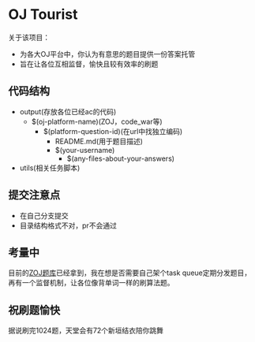 # OJ Tourist
关于该项目：
- 为各大OJ平台中，你认为有意思的题目提供一份答案托管
- 旨在让各位互相监督，愉快且较有效率的刷题

## 代码结构
- output(存放各位已经ac的代码)
	- $(oj-platform-name)(ZOJ，code_war等)
		- $(platform-question-id)(在url中找独立编码)
			- README.md(用于题目描述)
			- $(your-username)
				- $(any-files-about-your-answers)
- utils(相关任务脚本)

## 提交注意点
- 在自己分支提交
- 目录结构格式不对，pr不会通过

## 考量中
目前的[ZOJ题库](./src/utils/questions.json)已经拿到，我在想是否需要自己架个task queue定期分发题目，再有一个监督机制，让各位像背单词一样的刷算法题。

## 祝刷题愉快
据说刷完1024题，天堂会有72个新垣结衣陪你跳舞
